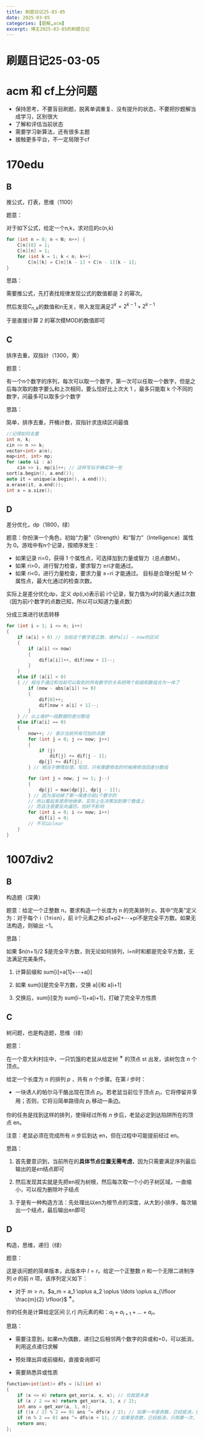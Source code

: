 ```yaml
---
title: 刷题日记25-03-05
date: 2025-03-05
categories: [题解,acm]
excerpt: 博主2025-03-05的刷题日记
---
```


# 刷题日记25-03-05

# acm 和 cf上分问题

- 保持思考，不要盲目刷题，脱离单调重复、没有提升的状态，不要把抄题解当成学习，区别很大
- 了解和评估当前状态
- 需要学习新算法，还有很多主题
- 接触更多平台，不一定局限于cf



# 170edu

## B

推公式，打表，思维（1100）

题意：

对于如下公式，给定一个n,k，求对应的c(n,k)

```cpp
for (int n = 0; n < N; n++) {
    C[n][0] = 1;
    C[n][n] = 1;
    for (int k = 1; k < n; k++)
        C[n][k] = C[n][k - 1] + C[n - 1][k - 1];
}
```

思路：

需要推公式，先打表找规律发现公式的数值都是 2 的幂次。

然后发现$C_{n,k}$的数值和n无关，带入发现满足$2^k = 2^{k-1} + 2^{k-1}$

于是直接计算 2 的幂次模MOD的数值即可





## C

排序去重，双指针（1300，黄）

题意：

有一个n个数字的序列，每次可以取一个数字，第一次可以任取一个数字，但是之后每次取的数字要么和上次相同，要么恰好比上次大 1 ，最多只能取 k 个不同的数字，问最多可以取多少个数字

思路：

简单，排序去重，开桶计数，双指针求连续区间最值

```cpp
//记得如何去重
int n, k;
cin >> n >> k;
vector<int> a(n);
map<int, int> mp;
for (auto &i : a)
    cin >> i, mp[i]++; // 这样写似乎确实快一些
sort(a.begin(), a.end());
auto it = unique(a.begin(), a.end());
a.erase(it, a.end());
int x = a.size();
```



## D

差分优化，dp（1800，绿）

题意：你扮演一个角色，初始“力量”（Strength）和“智力”（Intelligence）属性为 0。游戏中有n个记录，按顺序发生：

- 如果记录 ri=0，获得 1 个属性点，可选择加到力量或智力（总点数M）。
- 如果 ri>0，进行智力检查，要求智力 ≥ri才能通过。
- 如果 ri<0，进行力量检查，要求力量 ≥−ri 才能通过。
   目标是合理分配 M 个属性点，最大化通过的检查次数。

实际上是差分优化dp，定义 dp(i,x)表示前 i个记录，智力值为x时的最大通过次数（因为前i个数字的点数已知，所以可以知道力量点数）

分成三类进行状态转移

````cpp
for (int i = 1; i <= n; i++)
{
    if (a[i] > 0) // 当前这个数字是正数，维护a[i] ~ now的区间
    {
        if (a[i] <= now)
        {
            dif[a[i]]++, dif[now + 1]--;
        }
    }
    else if (a[i] < 0)
    { // 相当于通过和当前可以取到的所有数字的关系把两个前缀和数组合为一体了
        if (now - abs(a[i]) >= 0)
        {
            dif[0]++;
            dif[now + a[i] + 1]--;
        }
    } // 以上维护一段数据的差分数组
    else if(a[i] == 0)
    {
        now++; // 表示当前所有可加的点数
        for (int j = 0; j <= now; j++)
        {
            if (j)
                dif[j] += dif[j - 1];
            dp[j] += dif[j];
        } // 相当于懒惰处理，写回，只有需要修改的时候再修改回差分数组

        for (int j = now; j >= 1; j--)
        {
            dp[j] = max(dp[j], dp[j - 1]);
        } // 因为滚动掉了第一维表示前i个数字的
        // 所以看起来是原地继承，实际上在决策加到哪个数值上
        // 而且注意要反向遍历，恰好不影响
        for (int i = 0; i <= now; i++)
            dif[i] = 0;
        // 不可以clear
    }
}
````



# 1007div2

## B

构造题（深黄）

题意：给定一个正整数 n，要求构造一个长度为 n 的完美排列 p，其中“完美”定义为：对于每个 i（1≤i≤n），前 ii个元素之和 p1+p2+⋯+pi不是完全平方数。如果无法构造，则输出 −1。

思路：

如果 $n(n+1)/2 $是完全平方数，则无论如何排列，i=n时和都是完全平方数，无法满足完美条件。

1. 计算前缀和 sum[i]=a[1]+⋯+a[i]

2. 如果 sum[i]是完全平方数，交换 a[i]和 a[i+1]

3. 交换后，sum[i]变为 sum[i−1]+a[i+1]，打破了完全平方性质



## C

树问题，也是构造题，思维（绿）

题意：

在一个意大利村庄中，一只饥饿的老鼠从给定树 $^{\text{∗}}$ 的顶点 $\textrm{st}$ 出发，该树包含 $n$ 个顶点。

给定一个长度为 $n$ 的排列 $p$ ，共有 $n$ 个步骤。在第 $i$ 步时：

- 一块诱人的帕尔马干酪出现在顶点 $p_i$。若老鼠当前位于顶点 $p_i$，它将停留并享用；否则，它将沿简单路径向 $p_i$ 移动一条边。

你的任务是找到这样的排列，使得经过所有 $n$ 步后，老鼠必定到达陷阱所在的顶点 $\textrm{en}$。

注意：老鼠必须在完成所有 $n$ 步后到达 $\textrm{en}$，但在过程中可能提前经过 $\textrm{en}$。

思路：

1. 首先要意识到，当前所在的**具体节点位置无需考虑**，因为只需要满足序列最后输出的是$en$结点即可
2. 然后发现其实就是先把en视为树根，然后每次取一个小的子树区域，一直缩小，可以视为删除叶子结点

3. 于是有一种构造方法：先处理出以en为根节点的深度，从大到小排序，每次输出一个结点，最后输出en即可



## D

构造，思维，递归（绿）

题意：

这是该问题的简单版本，此版本中 $l = r$。给定一个正整数 $n$ 和一个无限二进制序列 $a$ 的前 $n$ 项，该序列定义如下：

- 对于 $m > n$，$a_m = a_1 \oplus a_2 \oplus \ldots \oplus a_{\lfloor \frac{m}{2} \rfloor}$ $^{\text{∗}}$。

你的任务是计算给定区间 $[l, r]$ 内元素的和：$a_l + a_{l + 1} + \ldots + a_r$。

思路：

- 需要注意到，如果m为偶数，递归之后相邻两个数字的异或和=0，可以抵消，利用这点递归求解

- 预处理出异或前缀和，直接查询即可

- 需要熟悉异或性质

```cpp
function<int(int)> dfs = [&](int x)
{
    if (x <= n) return get_xor(a, x, x); // 也就是本身
    if (x / 2 <= n) return get_xor(a, 1, x / 2);
    int ans = get_xor(a, 1, n);
    if ((x / 2) % 2 == 0) ans ^= dfs(x / 2); // 如果一半是奇数，已经抵消，但如果是偶数，就要计算
    if (n % 2 == 0) ans ^= dfs(n + 1); // 如果是奇数，已经抵消，只用算一次，不用递归
    return ans;
};
```


